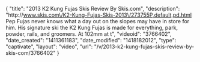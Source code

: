 {
    "title": "2013 K2 Kung Fujas Skis Review By Skis.com",
    "description": "http:\/\/www.skis.com\/K2-Kung-Fujas-Skis-2013\/273755P,default,pd.html  Pep Fujas never knows what a day out on the slopes may have in store for him. His signature ski the K2 Kung Fujas is made for everything, park, powder, rails, and groomers. At 102mm at t",
    "videoid": "3766402",
    "date_created": "1411361183",
    "date_modified": "1418182012",
    "type": "captivate",
    "layout": "video",
    "url": "\/v\/2013-k2-kung-fujas-skis-review-by-skis-com\/3766402"
}